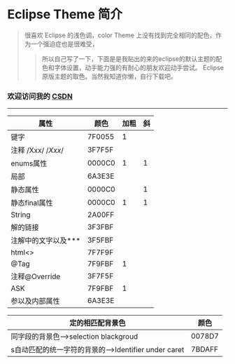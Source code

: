 #  Eclipse Theme 简介
>很喜欢 Eclipse 的浅色调，color Theme 上没有找到完全相同的配色，作为一个强迫症也是很难受，
>>所以自己写了一下，下面是是我贴出的来的eclipse的默认主题的配色和字体设置，动手能力强的有耐心的朋友欢迎动手尝试。
Eclipse原版主题的取色。当然我知道你懒，自行下载吧。
###   欢迎访问我的  [CSDN](http://blog.csdn.net/chenyiAlone "chenyiAlone CSDN")
------
|属性   |  颜色	| 加粗|斜  |
|-------|----- |------|---|
|键字	  |7F0055|1	| | 
|注释  /Xxx/  /*Xxx*/	|3F7F5F	|	|  |
|enums属性|	0000C0|	1|	1|
|局部	|6A3E3E		| | |
|静态属性	|0000C0| |1|
|静态final属性|	0000C0	|1|	1|
|String	|2A00FF	|	| |
|解的链接	|3F3FBF	| | |
|注解中的文字以及*** |	3F5FBF| | |		
|html<>|	7F7F9F|		
|@Tag|	7F9FBF|	1 |	
|注释@Override|	3F7F5F|		
|ASK	|7F9FBF|1	|
|参以及内部属性|6A3E3E|	

|定的相匹配背景色|颜色|
|------|------|
|同字段的背景色-->selection blackgroud|0078D7		|
|s自动匹配的统一字符的背景的-->Identifier under caret	|7BDAFF		|
